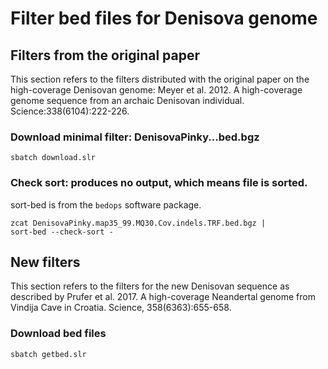 # Filter bed files for Denisova genome

## Filters from the original paper

This section refers to the filters distributed with the original paper
on the high-coverage Denisovan genome: Meyer et al. 2012. A
high-coverage genome sequence from an archaic Denisovan
individual. Science:338(6104):222-226. 

### Download minimal filter: DenisovaPinky...bed.bgz

    sbatch download.slr

### Check sort: produces no output, which means file is sorted.

sort-bed is from the `bedops` software package.

    zcat DenisovaPinky.map35_99.MQ30.Cov.indels.TRF.bed.bgz |
    sort-bed --check-sort -

## New filters

This section refers to the filters for the new Denisovan sequence as
described by Prufer et al. 2017. A high-coverage Neandertal genome
from Vindija Cave in Croatia. Science, 358(6363):655-658.

### Download bed files

    sbatch getbed.slr

